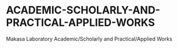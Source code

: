 # ACADEMIC-SCHOLARLY-AND-PRACTICAL-APPLIED-WORKS
Makasa Laboratory Academic/Scholarly and Practical/Applied Works
